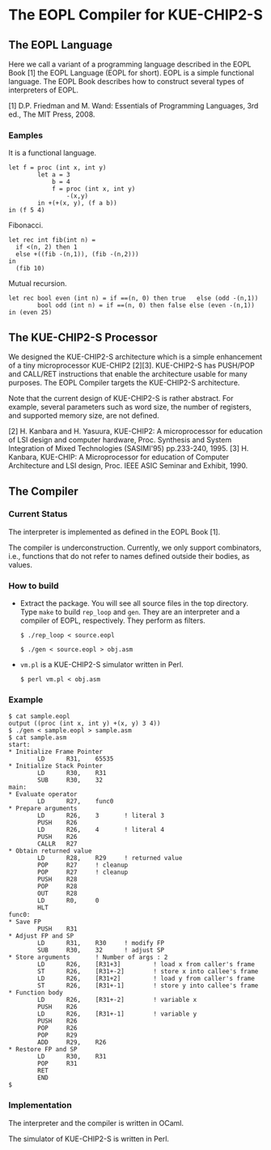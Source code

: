 # The EOPL Compiler for KUE-CHIP2-S
## The EOPL Language

Here we call a variant of a programming language described in the EOPL Book [1] the EOPL Language (EOPL for short). EOPL is a simple functional language. The EOPL Book describes how to construct several types of interpreters of EOPL. 

[1] D.P. Friedman and M. Wand: Essentials of Programming Languages, 3rd ed., The MIT Press, 2008.

### Eamples

It is a functional language.


    let f = proc (int x, int y) 
            let a = 3
                b = 4
                f = proc (int x, int y)
                    -(x,y)
            in +(+(x, y), (f a b))
    in (f 5 4)

Fibonacci.

    let rec int fib(int n) =
      if <(n, 2) then 1
      else +((fib -(n,1)), (fib -(n,2)))
    in
      (fib 10)


Mutual recursion.


    let rec bool even (int n) = if ==(n, 0) then true   else (odd -(n,1))
            bool odd (int n) = if ==(n, 0) then false else (even -(n,1))
    in (even 25)


## The KUE-CHIP2-S Processor


We designed the KUE-CHIP2-S architecture which is a simple enhancement of a tiny microprocessor KUE-CHIP2 [2][3].
KUE-CHIP2-S has PUSH/POP and CALL/RET instructions that enable the architecture usable for many purposes.
The EOPL Compiler targets the KUE-CHIP2-S architecture.

Note that the current design of KUE-CHIP2-S is rather abstract.
For example, several parameters such as word size, the number of registers, and supported memory size, are not defined.

[2] H. Kanbara and H. Yasuura, KUE-CHIP2: A microprocessor for education of LSI design and computer hardware, Proc. Synthesis and System Integration of Mixed Technologies (SASIMI'95) pp.233-240, 1995.
[3] H. Kanbara, KUE-CHIP: A Microprocessor for education of Computer Architecture and LSI design, Proc. IEEE ASIC Seminar and Exhibit, 1990.

## The Compiler

### Current Status

The interpreter is implemented as defined in the EOPL Book [1].

The compiler is underconstruction.
Currently, we only support combinators, i.e., functions that do not refer to names defined outside their bodies, as values.

### How to build

 - Extract the package. You will see all source files in the top directory.
Type `make` to build `rep_loop` and  `gen`. They are an interpreter and a compiler of EOPL, respectively. They perform as filters.

    ```
    $ ./rep_loop < source.eopl
    ```
    ```
    $ ./gen < source.eopl > obj.asm
    ```


 - `vm.pl` is a KUE-CHIP2-S simulator written in Perl. 

    ```
    $ perl vm.pl < obj.asm
    ```

### Example
    $ cat sample.eopl
    output ((proc (int x, int y) +(x, y) 3 4))
    $ ./gen < sample.eopl > sample.asm
    $ cat sample.asm
    start:
    * Initialize Frame Pointer
            LD      R31,    65535
    * Initialize Stack Pointer
            LD      R30,    R31
            SUB     R30,    32
    main:
    * Evaluate operator
            LD      R27,    func0
    * Prepare arguments
            LD      R26,    3       ! literal 3
            PUSH    R26
            LD      R26,    4       ! literal 4
            PUSH    R26
            CALLR   R27
    * Obtain returned value
            LD      R28,    R29     ! returned value
            POP     R27     ! cleanup
            POP     R27     ! cleanup
            PUSH    R28
            POP     R28
            OUT     R28
            LD      R0,     0
            HLT
    func0:
    * Save FP
            PUSH    R31
    * Adjust FP and SP
            LD      R31,    R30     ! modify FP
            SUB     R30,    32      ! adjust SP
    * Store arguments       ! Number of args : 2
            LD      R26,    [R31+3]         ! load x from caller's frame
            ST      R26,    [R31+-2]        ! store x into callee's frame
            LD      R26,    [R31+2]         ! load y from caller's frame
            ST      R26,    [R31+-1]        ! store y into callee's frame
    * Function body
            LD      R26,    [R31+-2]        ! variable x
            PUSH    R26
            LD      R26,    [R31+-1]        ! variable y
            PUSH    R26
            POP     R26
            POP     R29
            ADD     R29,    R26
    * Restore FP and SP
            LD      R30,    R31
            POP     R31
            RET
            END
    $

### Implementation

The interpreter and the compiler is written in OCaml.

The simulator of KUE-CHIP2-S is written in Perl.